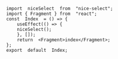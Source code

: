    import  niceSelect  from  "nice-select";
    import { Fragment } from  "react";
    const  Index  = () => {
    	useEffect(() => {
    	niceSelect();
    	}, []);
    	return  <Fragment>index</Fragment>;
    };
    export  default  Index;
